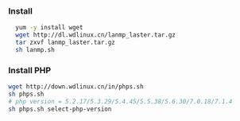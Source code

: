 ### Install
``` bash
  yum -y install wget
  wget http://dl.wdlinux.cn/lanmp_laster.tar.gz
  tar zxvf lanmp_laster.tar.gz
  sh lanmp.sh
```

### Install PHP
``` bash
wget http://down.wdlinux.cn/in/phps.sh
sh phps.sh
# php version = 5.2.17/5.3.29/5.4.45/5.5.38/5.6.30/7.0.18/7.1.4
sh phps.sh select-php-version
```
